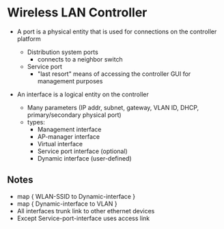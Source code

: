 # Wireless LAN Controller

- A port is a physical entity that is used for connections on the controller platform
    - Distribution system ports
        - connects to a neighbor switch
    - Service port
        -  "last resort" means of accessing the controller GUI for management purposes

- An interface is a logical entity on the controller
    - Many parameters (IP addr, subnet, gateway, VLAN ID, DHCP, primary/secondary physical port)
    - types:
        - Management interface
        - AP-manager interface
        - Virtual interface
        - Service port interface (optional)
        - Dynamic interface (user-defined)

## Notes
- map { WLAN-SSID to Dynamic-interface }
- map { Dynamic-interface to VLAN }
- All interfaces trunk link to other ethernet devices
- Except Service-port-interface uses access link
